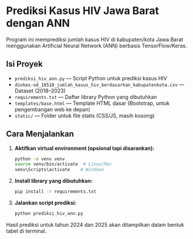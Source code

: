 # Prediksi Kasus HIV Jawa Barat dengan ANN

Program ini memprediksi jumlah kasus HIV di kabupaten/kota Jawa Barat menggunakan Artificial Neural Network (ANN) berbasis TensorFlow/Keras.

## Isi Proyek
- `prediksi_hiv_ann.py` — Script Python untuk prediksi kasus HIV
- `dinkes-od_18510_jumlah_kasus_hiv_berdasarkan_kabupatenkota.csv` — Dataset (2018–2023)
- `requirements.txt` — Daftar library Python yang dibutuhkan
- `templates/base.html` — Template HTML dasar (Bootstrap, untuk pengembangan web ke depan)
- `static/` — Folder untuk file statis (CSS/JS, masih kosong)

## Cara Menjalankan
1. **Aktifkan virtual environment (opsional tapi disarankan):**
   ```bash
   python -m venv venv
   source venv/bin/activate  # Linux/Mac
   venv\Scripts\activate    # Windows
   ```
2. **Install library yang dibutuhkan:**
   ```bash
   pip install -r requirements.txt
   ```
3. **Jalankan script prediksi:**
   ```bash
   python prediksi_hiv_ann.py
   ```

Hasil prediksi untuk tahun 2024 dan 2025 akan ditampilkan dalam bentuk tabel di terminal.
